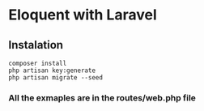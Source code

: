 # Eloquent with Laravel


## Instalation
```
composer install
php artisan key:generate
php artisan migrate --seed
```

### All the exmaples are in the routes/web.php file
